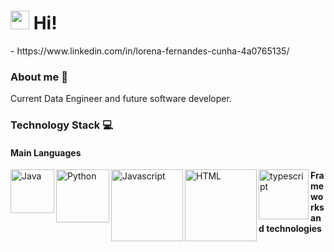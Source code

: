 <h1><img src="https://emojis.slackmojis.com/emojis/images/1563481434/6016/meow_coffee.png?1563481434" width="30"/> Hi! </h1>
- https://www.linkedin.com/in/lorena-fernandes-cunha-4a0765135/

### About me 💬
Current Data Engineer and future software developer.

### Technology Stack 💻

#### Main Languages
<img align="left" alt="Java" width="70px" src="https://img.shields.io/badge/-Java-333333?style=for-the-badge&logo=Java" />
<img align="left" alt="Python" width="85px" src="https://img.shields.io/badge/-python-333333?style=for-the-badge&logo=python" />
<img align="left" alt="Javascript" width="115px" src="https://img.shields.io/badge/-Javascript-333333?style=for-the-badge&logo=Javascript" />
<img align="left" alt="HTML" width="115px" src="https://img.shields.io/badge/-typescript-333333?style=for-the-badge&logo=typescript" />
<img align="left" alt="typescript" width="80px" src="https://img.shields.io/badge/-HTML5-333333?style=for-the-badge&logo=HTML5" />

#### Frameworks and technologies




